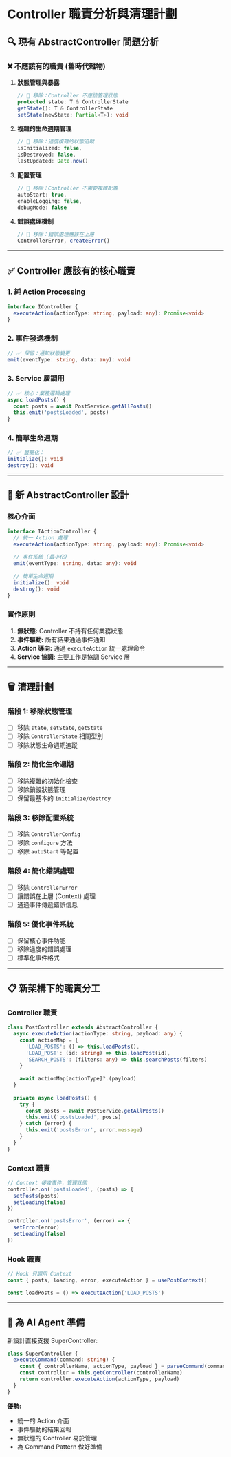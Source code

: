 # Controller 職責分析與清理計劃

## 🔍 現有 AbstractController 問題分析

### ❌ 不應該有的職責 (舊時代雜物)

1. **狀態管理與暴露**
   ```typescript
   // 🚫 移除：Controller 不應該管理狀態
   protected state: T & ControllerState
   getState(): T & ControllerState
   setState(newState: Partial<T>): void
   ```

2. **複雜的生命週期管理**
   ```typescript
   // 🚫 移除：過度複雜的狀態追蹤
   isInitialized: false,
   isDestroyed: false,
   lastUpdated: Date.now()
   ```

3. **配置管理**
   ```typescript
   // 🚫 移除：Controller 不需要複雜配置
   autoStart: true,
   enableLogging: false,
   debugMode: false
   ```

4. **錯誤處理機制**
   ```typescript
   // 🚫 移除：錯誤處理應該在上層
   ControllerError, createError()
   ```

---

## ✅ Controller 應該有的核心職責

### 1. **純 Action Processing**
```typescript
interface IController {
  executeAction(actionType: string, payload: any): Promise<void>
}
```

### 2. **事件發送機制**
```typescript
// ✅ 保留：通知狀態變更
emit(eventType: string, data: any): void
```

### 3. **Service 層調用**
```typescript
// ✅ 核心：業務邏輯處理
async loadPosts() {
  const posts = await PostService.getAllPosts()
  this.emit('postsLoaded', posts)
}
```

### 4. **簡單生命週期**
```typescript
// ✅ 最簡化：
initialize(): void
destroy(): void
```

---

## 🎯 新 AbstractController 設計

### 核心介面
```typescript
interface IActionController {
  // 統一 Action 處理
  executeAction(actionType: string, payload: any): Promise<void>
  
  // 事件系統 (最小化)
  emit(eventType: string, data: any): void
  
  // 簡單生命週期
  initialize(): void
  destroy(): void
}
```

### 實作原則
1. **無狀態:** Controller 不持有任何業務狀態
2. **事件驅動:** 所有結果通過事件通知
3. **Action 導向:** 通過 `executeAction` 統一處理命令
4. **Service 協調:** 主要工作是協調 Service 層

---

## 🗑️ 清理計劃

### 階段 1: 移除狀態管理
- [ ] 移除 `state`, `setState`, `getState`
- [ ] 移除 `ControllerState` 相關型別
- [ ] 移除狀態生命週期追蹤

### 階段 2: 簡化生命週期
- [ ] 移除複雜的初始化檢查
- [ ] 移除銷毀狀態管理
- [ ] 保留最基本的 `initialize/destroy`

### 階段 3: 移除配置系統
- [ ] 移除 `ControllerConfig`
- [ ] 移除 `configure` 方法
- [ ] 移除 `autoStart` 等配置

### 階段 4: 簡化錯誤處理
- [ ] 移除 `ControllerError`
- [ ] 讓錯誤在上層 (Context) 處理
- [ ] 通過事件傳遞錯誤信息

### 階段 5: 優化事件系統
- [ ] 保留核心事件功能
- [ ] 移除過度的錯誤處理
- [ ] 標準化事件格式

---

## 📋 新架構下的職責分工

### Controller 職責
```typescript
class PostController extends AbstractController {
  async executeAction(actionType: string, payload: any) {
    const actionMap = {
      'LOAD_POSTS': () => this.loadPosts(),
      'LOAD_POST': (id: string) => this.loadPost(id),
      'SEARCH_POSTS': (filters: any) => this.searchPosts(filters)
    }
    
    await actionMap[actionType]?.(payload)
  }
  
  private async loadPosts() {
    try {
      const posts = await PostService.getAllPosts()
      this.emit('postsLoaded', posts)
    } catch (error) {
      this.emit('postsError', error.message)
    }
  }
}
```

### Context 職責
```typescript
// Context 接收事件，管理狀態
controller.on('postsLoaded', (posts) => {
  setPosts(posts)
  setLoading(false)
})

controller.on('postsError', (error) => {
  setError(error)
  setLoading(false)
})
```

### Hook 職責
```typescript
// Hook 只調用 Context
const { posts, loading, error, executeAction } = usePostContext()

const loadPosts = () => executeAction('LOAD_POSTS')
```

---

## 🎯 為 AI Agent 準備

新設計直接支援 SuperController:

```typescript
class SuperController {
  executeCommand(command: string) {
    const { controllerName, actionType, payload } = parseCommand(command)
    const controller = this.getController(controllerName)
    return controller.executeAction(actionType, payload)
  }
}
```

**優勢:**
- 統一的 Action 介面
- 事件驅動的結果回報
- 無狀態的 Controller 易於管理
- 為 Command Pattern 做好準備